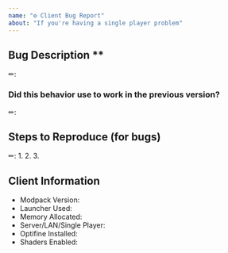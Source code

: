 ```yaml
---
name: "⚙ Client Bug Report"
about: "If you're having a single player problem"
---
```


<!--=
Please ensure that you fill in all the required information needed as specified by the template below.
NOTE: If you have other mods installed or you have changed versions; please revert to a clean install and test again with a crash/bug before posting.
=-->


## Bug Description **
<!--📝 A clear and concise description of the problem-->
✏:


### Did this behavior use to work in the previous version?
<!--📝 Yes, the previous version in which this bug was not present was:-->
✏:


## Steps to Reproduce (for bugs)
<!--📝 A video, screenshots or a set of steps to reproduce-->
✏:
1.
2.
3.


## Client Information
* Modpack Version:
* Launcher Used:
* Memory Allocated:
* Server/LAN/Single Player:
* Optifine Installed:
* Shaders Enabled:
